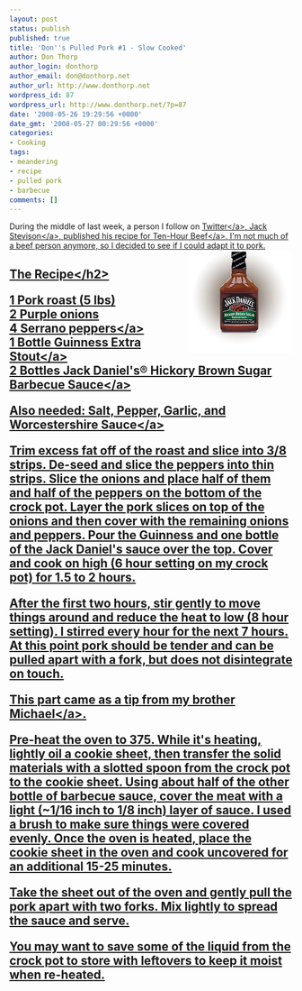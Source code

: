```yaml
---
layout: post
status: publish
published: true
title: 'Don''s Pulled Pork #1 - Slow Cooked'
author: Don Thorp
author_login: donthorp
author_email: don@donthorp.net
author_url: http://www.donthorp.net
wordpress_id: 87
wordpress_url: http://www.donthorp.net/?p=87
date: '2008-05-26 19:29:56 +0000'
date_gmt: '2008-05-27 00:29:56 +0000'
categories:
- Cooking
tags:
- meandering
- recipe
- pulled pork
- barbecue
comments: []
---
```

<p>During the middle of last week, a person I follow on <a href="http:&#47;&#47;twitter.com" target="_blank">Twitter<&#47;a>, <a href="http:&#47;&#47;twitter.com&#47;jackstevison" target="_blank">Jack Stevison<&#47;a>, published his recipe for <a href="http:&#47;&#47;www.jackstevison.com&#47;weblog&#47;?p=190" target="_blank">Ten-Hour Beef<&#47;a>. I'm not much of a beef person anymore, so I decided to see if I could adapt it to pork.<br />
<img src="&#47;content&#47;uploads&#47;2008&#47;05&#47;bbq_tenn.jpg" alt="Bottle of sauce" title="Barbecue Sauce Photo" width="185" height="183" class="alignnone size-full wp-image-88" style="float:right" &#47;></p>
<h2>The Recipe<&#47;h2></p>
<p>1 Pork roast (5 lbs)<br />
2 Purple onions<br />
4 <a href="http:&#47;&#47;en.wikipedia.org&#47;wiki&#47;Serrano_pepper" target="_blank">Serrano peppers<&#47;a><br />
1 Bottle <a href="http:&#47;&#47;www.guinness.com&#47;templates&#47;GenericTemplate.aspx?NRMODE=Published&NRNODEGUID=%7bF4BC94ED-2A9B-405A-810C-18E445BFA13F%7d&NRORIGINALURL=%2fus_en%2fbeer%2fextraStout%2f&NRCACHEHINT=Guest&allowAccess=4r7a6h&refUrl=http%3a%2f%2fwww.guinness.com%2ftemplates%2fGenericTemplate.aspx%3fNRMODE%3dPublished%26NRNODEGUID%3d%257bF4BC94ED-2A9B-405A-810C-18E445BFA13F%257d%26NRORIGINALURL%3d%252fus_en%252fbeer%252fextraStout%252f%26NRCACHEHINT%3dGuest&RhLanguage=en-us&RhFlashEnabled=0&RhCountry=US&RhYear=1963&RhRemDetails=True&RhReferer=landingpage.guinness.com&gatewayStatusCode=10&me=hwq2oq55yijh3b3hzmdxrz45" target="_blank">Guinness Extra Stout<&#47;a><br />
2 Bottles <a href="http:&#47;&#47;www.jackdanielssauces.com&#47;bbq&#47;bbq_products.aspx" target="_blank">Jack Daniel's&reg; Hickory Brown Sugar Barbecue Sauce<&#47;a></p>
<p>Also needed: Salt, Pepper, Garlic,  and <a href="http:&#47;&#47;en.wikipedia.org&#47;wiki&#47;Worcestershire_sauce" target="_blank">Worcestershire Sauce<&#47;a></p>
<p>Trim excess fat off of the roast and slice into 3&#47;8 strips. De-seed and slice the peppers into thin strips. Slice the onions and place half of them and half of the peppers on the bottom of the crock pot. Layer the pork slices on top of the onions and then cover with the remaining onions and peppers. Pour the Guinness and one bottle of the Jack Daniel's sauce over the top. Cover and cook on high (6 hour setting on my crock pot) for 1.5 to 2 hours. </p>
<p>After the first two hours, stir gently to move things around and reduce the heat to low (8 hour setting). I stirred every hour for the next 7 hours. At this point pork should be tender and can be pulled apart with a fork, but does not disintegrate on touch. </p>
<p>This part came as a tip from my brother <a href="http:&#47;&#47;twitter.com&#47;jmthorp" target="_blank">Michael<&#47;a>.</p>
<p>Pre-heat the oven to 375. While it's heating, lightly oil a cookie sheet, then transfer the solid materials with a slotted spoon from the crock pot to the cookie sheet. Using about half of the other bottle of barbecue sauce, cover the meat with a light (~1&#47;16 inch to 1&#47;8 inch) layer of sauce. I used a brush to make sure things were covered evenly. Once the oven is heated, place the cookie sheet in the oven and cook uncovered for an additional 15-25 minutes. </p>
<p>Take the sheet out of the oven and gently pull the pork apart with two forks. Mix lightly to spread the sauce and serve. </p>
<p>You may want to save some of the liquid from the crock pot to store with leftovers to keep it moist when re-heated.</p>
